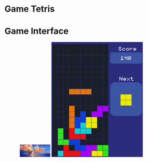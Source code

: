 # Game Tetris

# Game Interface
<p align="center">
  <img src="./Logo.jpg" alt="" width="100">
  <img src="./game_interface.png" alt="" width="300">
</p>

